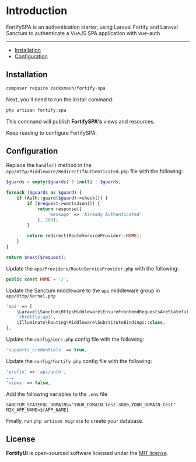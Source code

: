 # Introduction

FortifySPA is an authentication starter, using Laravel Fortify and Laravel Sanctum to authenticate a VueJS SPA application with vue-auth

---

- [Installation](#installation)
- [Configuration](#configuration)

<a name="installation"></a>
## Installation

```bash
composer require zacksmash/fortify-spa
```

Next, you'll need to run the install command:

```bash
php artisan fortify:spa
```

This command will publish **FortifySPA's** views and resources.

Keep reading to configure FortifySPA.

<a name="configuration"></a>
## Configuration

Replace the `handle()` method in the `app/Http/Middleware/RedirectIfAuthenticated.php` file with the following:

```php
$guards = empty($guards) ? [null] : $guards;

foreach ($guards as $guard) {
    if (Auth::guard($guard)->check()) {
        if ($request->wantsJson()) {
            return response([
                'message' => 'Already Authenticated'
            ], 200);
        }

        return redirect(RouteServiceProvider::HOME);
    }
}

return $next($request);
```

Update the `app/Providers/RouteServiceProvider.php` with the following:

```php
public const HOME = '/';
```

Update the Sanctum middleware to the `api` middleware group in `app/Http/Kernel.php`

```php
'api' => [
    \Laravel\Sanctum\Http\Middleware\EnsureFrontendRequestsAreStateful::class,
    'throttle:api',
    \Illuminate\Routing\Middleware\SubstituteBindings::class,
],
```

Update the `config/cors.php` config file with the following:

```php
'supports_credentials' => true,
```

Update the `config/fortify.php` config file with the following:

```php
'prefix' => 'api/auth',
...
'views' => false,
```

Add the following variables to the `.env` file

```
SANCTUM_STATEFUL_DOMAINS="YOUR_DOMAIN.test:3000,YOUR_DOMAIN.test"
MIX_APP_NAME=${APP_NAME}
```

Finally, run `php artisan migrate` to create your database.

## License

**FortifyUI** is open-sourced software licensed under the [MIT license](LICENSE.md).
